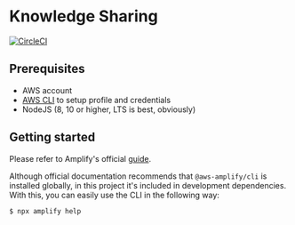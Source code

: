 # Knowledge Sharing

[![CircleCI](https://circleci.com/gh/kalinchernev/knowledge-sharing.svg?style=svg)](https://circleci.com/gh/kalinchernev/knowledge-sharing)

## Prerequisites

- AWS account
- [AWS CLI](https://docs.aws.amazon.com/cli/latest/userguide/cli-chap-install.html) to setup profile and credentials
- NodeJS (8, 10 or higher, LTS is best, obviously)

## Getting started

Please refer to Amplify's official [guide](https://aws-amplify.github.io/docs/).

Although official documentation recommends that `@aws-amplify/cli` is installed globally, in this project it's included in development dependencies. With this, you can easily use the CLI in the following way:

```sh
$ npx amplify help
```
